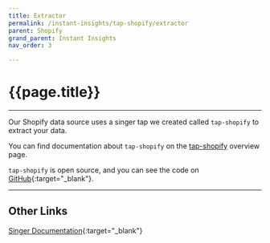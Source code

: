 ```yaml
---
title: Extractor
permalink: /instant-insights/tap-shopify/extractor
parent: Shopify
grand_parent: Instant Insights
nav_order: 3

---
```


# {{page.title}}

---

Our Shopify data source uses a singer tap we created called `tap-shopify` to extract your data. 

You can find documentation about `tap-shopify` on the [tap-shopify]({{site.baseurl}}/instant-insights/tap-shopify) overview page.

`tap-shopify` is open source, and you can see the code on [GitHub](https://github.com/Matatika/tap-shopify){:target="_blank"}.

---

## Other Links

[Singer Documentation](https://github.com/singer-io/getting-started){:target="_blank"}
